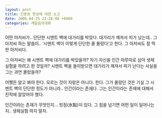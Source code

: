 ```yaml
---
layout: post
title: 진중권 현상에 대한 소고
date: 2006-04-25 22:26:08 +0900
categories: 깨달음의대화
---
```


  
어떤 아저씨가.. 단단한 시멘트 벽에 대가리를 박았다. 대가리가 깨져서 피가 났는데.. 그 아저씨 하는 말씀이.. ‘시멘트 벽이 이렇게 단단한 줄 몰랐다’고 한다. 그 아저씨도 참 딱한 아저씨다.
  

  
그 아저씨는 왜 시멘트 벽에 대가리를 박았을까? 자기 자신을 인간 마루따로 삼아 생체실험을 하려고 한 것일까? 시멘트 벽을 들이받으면 대가리가 깨져서 피가 난다는 사실을 그는 과연 몰랐을까?
  

  
어쨌든 알고 봐야 한다. 모르는 것이 자랑은 아니다. 한다. 그가 몰랐던 것은 기실 그 시멘트 벽의 단단한 정도가 아니라.. 인간이라는 존재다. 그는 인간이라는 존재에 대해서 진작에 알았어야 했다. 
  

  
인간이라는 존재가 무엇인지... 빙점(氷點)이 있다. 그 점을 넘기면 어떤 일이 일어나는지.. 생체실험 하지 말자.